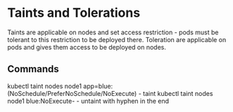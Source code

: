 # Taints and Tolerations

Taints are applicable on nodes and set access restriction - pods must be tolerant to this restriction to be deployed there.
Toleration are applicable on pods and gives them access to be deployed on nodes.

## Commands

kubectl taint nodes node1 app=blue:(NoSchedule/PreferNoSchedule/NoExecute) - taint
kubectl taint nodes node1 blue:NoExecute- - untaint with hyphen in the end
